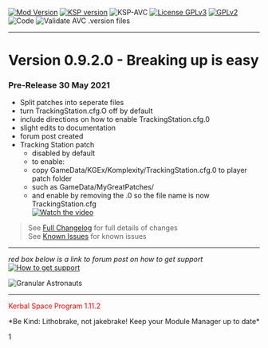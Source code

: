 <!-- ReleaseLayout.md v1.1.6.0
Komplexity (SLR)
created: 11 Aug 2018
updated: 28 May 2021 -->

[![Mod Version][shield:mod:static]][MOD:forum] 
[![KSP version][shield:ksp:static]][KSP:website] ![KSP-AVC][shield:kspavc] [![License GPLv3][shield:license]][LINK:license] [![][LOGO:gplv2]][LINK:license]  
![Code][shield:code] ![Validate AVC .version files][shield:avcvalid]  
***  

# Version 0.9.2.0 - Breaking up is easy  
### Pre-Release 30 May 2021  
- Split patches into seperate files  
- turn TrackingStation.cfg.O off by default  
- include directions on how to enable TrackingStation.cfg.0  
- slight edits to documentation  
- forum post created  
- Tracking Station patch  
  - disabled by default  
  - to enable:  
   * copy GameData/KGEx/Komplexity/TrackingStation.cfg.0 to player patch folder  
   * such as GameData/MyGreatPatches/  
   * and enable by removing the .0 so the file name is now TrackingStation.cfg  
[![Watch the video](https://img.youtube.com/vi/erhEQpBZGas/default.jpg)](https://youtu.be/erhEQpBZGas) 
> See [Full Changelog][MOD:changelog] for full details of changes  
> See [Known Issues][MOD:issues] for known issues   
***  
*red box below is a link to forum post on how to get support*  
[![How to get support][image:get-support]][thread:getsupport]

![][HERO:0]  
***
<p style="color: #FF0000;">Kerbal Space Program 1.11.2</p>
 *Be Kind: Lithobrake, not jakebrake! Keep your Module Manager up to date*
<!-- graphical links to downloads -->

[MOD:license]:	 https://github.com/zer0Kerbal/Komplexity/blob/master/LICENSE
[MOD:issues]:	 https://github.com/zer0Kerbal/Komplexity/issues
[MOD:known]:	 https://github.com/zer0Kerbal/Komplexity/wiki/Known-Issues
[MOD:forum]:	 https://forum.kerbalspaceprogram.com/index.php?/topic/202749-*
[MOD:changelog]: https://raw.githubusercontent.com/zer0Kerbal/Komplexity/master/Changelog.cfg
[KSP:website]:	 http://kerbalspaceprogram.com/

<!-- static -->
[shield:mod:static]: https://img.shields.io/badge/Komplexity%20version-0.9.0.0-orange.svg?style=plastic
[shield:ksp:static]: https://img.shields.io/badge/KSP%20version-1.11.2-3Cf.svg?style=plastic

[shield:mod:latest]: https://img.shields.io/github/v/release/zer0Kerbal/Komplexity?include_prereleases?style=plastic
[shield:mod]: https://img.shields.io/endpoint?url=https://raw.githubusercontent.com/zer0Kerbal/Komplexity/master/json/mod.json
[shield:ksp]: https://img.shields.io/endpoint?url=https://raw.githubusercontent.com/zer0Kerbal/Komplexity/master/json/ksp.json
[shield:license]: https://img.shields.io/endpoint?url=https://raw.githubusercontent.com/zer0Kerbal/Komplexity/master/json/license.json
[shield:code]: https://img.shields.io/endpoint?url=https://raw.githubusercontent.com/zer0Kerbal/Komplexity/master/json/code.json  
[shield:kspavc]:	 https://img.shields.io/badge/KSP-AVC--supported-brightgreen.svg?style=plastic
[shield:avcvalid]:	https://github.com/zer0Kerbal/Komplexity/workflows/Validate%20AVC%20.version%20files/badge.svg  
  
[image:get-support]:	https://i.postimg.cc/vHP6zmrw/image.png
[thread:getsupport]: https://forum.kerbalspaceprogram.com/index.php?/topic/83212-*

[LINK:license]: https://www.gnu.org/licenses/gpl-2.0-standalone.html "GPLv2"  
1
<!--- license logo urls -->   
[LOGO:gplv2]: https://i.postimg.cc/9FrwMgK6/GPL-17x17.png "GPLv2"  
<!--- release graphic(s) -->
[HERO:0]: ![](graphics/Astronaut.png)  "Granular Astronauts"

<!--
GPLv2
zer0Kerbal
-->